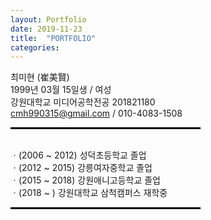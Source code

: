 ```yaml
---
layout: Portfolio
date: 2019-11-23
title:  "PORTFOLIO"
categories: 
---
```


최미현 (崔美賢)
<br>1999년 03월 15일생 / 여성
<br>강원대학교 미디어공학전공 201821180
<br>cmh990315@gmail.com / 010-4083-1508
<hr align="left" style="border: solid 1.5px black; width: 60%;">
<br>ㆍ(2006 ~ 2012) 성덕초등학교 졸업
<br>ㆍ(2012 ~ 2015) 강릉여자중학교 졸업
<br>ㆍ(2015 ~ 2018) 강원애니고등학교 졸업
<br>ㆍ(2018 ~     ) 강원대학교 삼척캠퍼스 재학중
<br>
<hr align="left" style="border: solid 1.5px black; width: 60%;">
